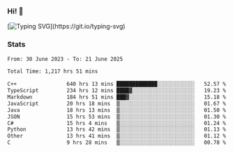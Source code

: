 ### Hi!  👋

[![Typing SVG](https://readme-typing-svg.herokuapp.com?font=Fira+Code&pause=1000&width=435&lines=Hello!+I'm+Texiwustion.)](https://git.io/typing-svg)

### Stats

<!--START_SECTION:waka-->

```txt
From: 30 June 2023 - To: 21 June 2025

Total Time: 1,217 hrs 51 mins

C++                640 hrs 13 mins █████████████░░░░░░░░░░░░   52.57 %
TypeScript         234 hrs 12 mins ████▓░░░░░░░░░░░░░░░░░░░░   19.23 %
Markdown           184 hrs 51 mins ███▓░░░░░░░░░░░░░░░░░░░░░   15.18 %
JavaScript         20 hrs 18 mins  ▒░░░░░░░░░░░░░░░░░░░░░░░░   01.67 %
Java               18 hrs 13 mins  ▒░░░░░░░░░░░░░░░░░░░░░░░░   01.50 %
JSON               15 hrs 53 mins  ▒░░░░░░░░░░░░░░░░░░░░░░░░   01.30 %
C#                 15 hrs 4 mins   ▒░░░░░░░░░░░░░░░░░░░░░░░░   01.24 %
Python             13 hrs 42 mins  ▒░░░░░░░░░░░░░░░░░░░░░░░░   01.13 %
Other              13 hrs 41 mins  ▒░░░░░░░░░░░░░░░░░░░░░░░░   01.12 %
C                  9 hrs 28 mins   ▒░░░░░░░░░░░░░░░░░░░░░░░░   00.78 %
```

<!--END_SECTION:waka-->
